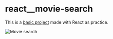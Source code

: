 # react\_\_movie-search

This is a [basic project](https://alevroses.github.io/react__movie-search/) made with React as practice.

![Movie search](https://i.postimg.cc/44VL9bpN/movie-search.png)
